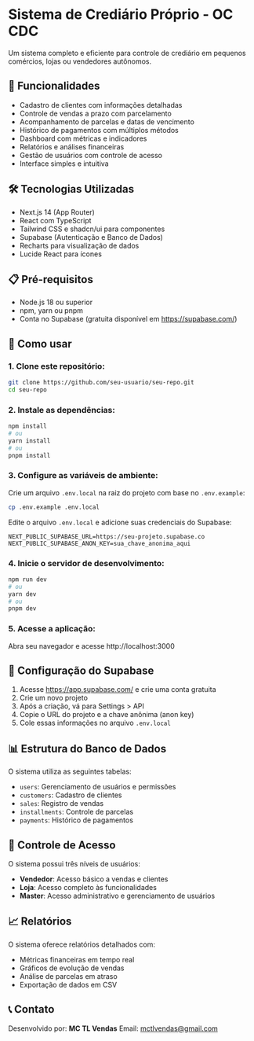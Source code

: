 # Sistema de Crediário Próprio - OC CDC

Um sistema completo e eficiente para controle de crediário em pequenos comércios, lojas ou vendedores autônomos.

## 🚀 Funcionalidades
- Cadastro de clientes com informações detalhadas
- Controle de vendas a prazo com parcelamento
- Acompanhamento de parcelas e datas de vencimento
- Histórico de pagamentos com múltiplos métodos
- Dashboard com métricas e indicadores
- Relatórios e análises financeiras
- Gestão de usuários com controle de acesso
- Interface simples e intuitiva

## 🛠 Tecnologias Utilizadas
- Next.js 14 (App Router)
- React com TypeScript
- Tailwind CSS e shadcn/ui para componentes
- Supabase (Autenticação e Banco de Dados)
- Recharts para visualização de dados
- Lucide React para ícones

## 📋 Pré-requisitos
- Node.js 18 ou superior
- npm, yarn ou pnpm
- Conta no Supabase (gratuita disponível em https://supabase.com/)

## 🎯 Como usar

### 1. Clone este repositório:
```bash
git clone https://github.com/seu-usuario/seu-repo.git
cd seu-repo
```

### 2. Instale as dependências:
```bash
npm install
# ou
yarn install
# ou
pnpm install
```

### 3. Configure as variáveis de ambiente:
Crie um arquivo `.env.local` na raiz do projeto com base no `.env.example`:
```bash
cp .env.example .env.local
```

Edite o arquivo `.env.local` e adicione suas credenciais do Supabase:
```
NEXT_PUBLIC_SUPABASE_URL=https://seu-projeto.supabase.co
NEXT_PUBLIC_SUPABASE_ANON_KEY=sua_chave_anonima_aqui
```

### 4. Inicie o servidor de desenvolvimento:
```bash
npm run dev
# ou
yarn dev
# ou
pnpm dev
```

### 5. Acesse a aplicação:
Abra seu navegador e acesse http://localhost:3000

## 🔧 Configuração do Supabase

1. Acesse https://app.supabase.com/ e crie uma conta gratuita
2. Crie um novo projeto
3. Após a criação, vá para Settings > API
4. Copie o URL do projeto e a chave anônima (anon key)
5. Cole essas informações no arquivo `.env.local`

## 📊 Estrutura do Banco de Dados

O sistema utiliza as seguintes tabelas:
- `users`: Gerenciamento de usuários e permissões
- `customers`: Cadastro de clientes
- `sales`: Registro de vendas
- `installments`: Controle de parcelas
- `payments`: Histórico de pagamentos

## 👥 Controle de Acesso

O sistema possui três níveis de usuários:
- **Vendedor**: Acesso básico a vendas e clientes
- **Loja**: Acesso completo às funcionalidades
- **Master**: Acesso administrativo e gerenciamento de usuários

## 📈 Relatórios

O sistema oferece relatórios detalhados com:
- Métricas financeiras em tempo real
- Gráficos de evolução de vendas
- Análise de parcelas em atraso
- Exportação de dados em CSV

## 📞 Contato
Desenvolvido por: **MC TL Vendas**
Email: mctlvendas@gmail.com